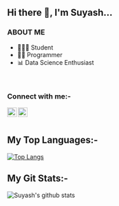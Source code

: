 ## Hi there 👋, I'm Suyash...



### ABOUT ME
- 👨🏻‍🎓 Student
- 👨‍💻 Programmer
- 📊 Data Science Enthusiast

<br />

### Connect with me:-

<a href="www.linkedin.com/in/suyash-batham-77371a16b/" rel="nofollow" class="rich-diff-level-one" target="_blank"><img align="left" alt="Suyash Batham | LinkedIn" width="22px" src="https://cdn.jsdelivr.net/npm/simple-icons@v3/icons/linkedin.svg" style="max-width:100%;"></a>

<a href="https://www.instagram.com/suyash_batham/" rel="nofollow" class="rich-diff-level-one" target="_blank"><img align="left" alt="Suyash batham | Instagram" width="22px" src="https://cdn.jsdelivr.net/npm/simple-icons@v3/icons/instagram.svg" style="max-width:100%;"></a>

<br />
<br />

## My Top Languages:-

[![Top Langs](https://github-readme-stats.vercel.app/api/top-langs/?username=Suyash-Batham&show_icons=true&theme=chartreuse-dark&title_color=8E2DE2&text_color=fff)](https://github.com/Suyash-Batham/github-readme-stats)
<br />

## My Git Stats:-

![Suyash's github stats](https://github-readme-stats.vercel.app/api?username=Suyash-Batham&show_icons=true&theme=chartreuse-dark&title_color=8E2DE2&text_color=fff)

<br />


